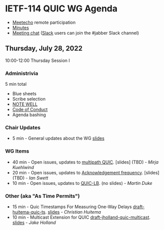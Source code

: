 # IETF-114 QUIC WG Agenda

* [Meetecho](https://meetings.conf.meetecho.com/ietf114/?group=quic) remote participation
* [Minutes](https://codimd.ietf.org/notes-ietf-114-quic)
* [Meeting chat](xmpp:quic@jabber.ietf.org?join) ([Slack](https://quicdev.slack.com/) users can join the #jabber Slack channel)

## Thursday, July 28, 2022

10:00-12:00 Thursday Session I

### Administrivia

5 min total

* Blue sheets
* Scribe selection
* [NOTE WELL](https://www.ietf.org/about/note-well.html)
* [Code of Conduct](https://www.rfc-editor.org/rfc/rfc7154.html)
* Agenda bashing

### Chair Updates
* 5 min - General updates about the WG [slides](TBD)


### WG Items
* 40 min - Open issues, updates to [multipath QUIC](https://datatracker.ietf.org/doc/html/draft-ietf-quic-multipath). [slides] (TBD) - *Mirja Kuehlwind*
* 20 min - Open issues, updates to [Acknowledgement frequency](https://datatracker.ietf.org/doc/html/draft-ietf-quic-ack-frequency). [slides] (TBD) - *Ian Swett*
* 10 min - Open issues, updates to [QUIC-LB](https://datatracker.ietf.org/doc/draft-ietf-quic-load-balancers). (no slides) - *Martin Duke*


### Other (aka "As Time Permits")
* 15 min - Quic Timestamps For Measuring One-Way Delays [draft-huitema-quic-ts](https://datatracker.ietf.org/doc/draft-huitema-quic-ts/). [slides](https://github.com/quicwg/wg-materials/blob/main/ietf114/timestamps.pdf) - *Christian Huitema*
* 10 min - Multicast Extension for QUIC [draft-jholland-quic-multicast](https://datatracker.ietf.org/doc/draft-jholland-quic-multicast/). [slides](https://github.com/quicwg/wg-materials/blob/main/ietf114/multicast.pdf) - *Jake Holland*
